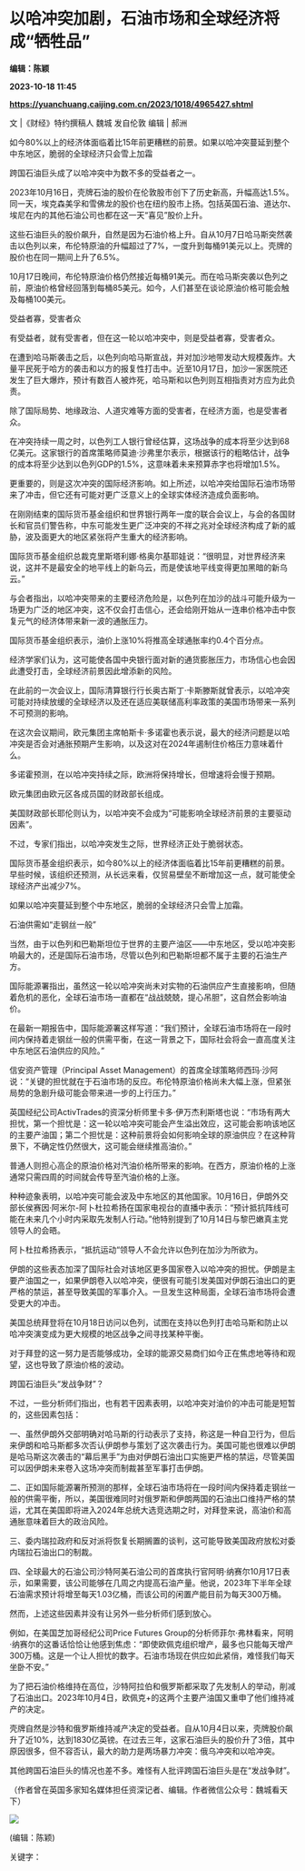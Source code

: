 # 以哈冲突加剧，石油市场和全球经济将成“牺牲品”
**编辑：陈颖**

**2023-10-18 11:45**

**https://yuanchuang.caijing.com.cn/2023/1018/4965427.shtml**

文 |《财经》特约撰稿人 魏城 发自伦敦 编辑 | 郝洲

如今80%以上的经济体面临着比15年前更糟糕的前景。如果以哈冲突蔓延到整个中东地区，脆弱的全球经济只会雪上加霜

跨国石油巨头成了以哈冲突中为数不多的受益者之一。

2023年10月16日，壳牌石油的股价在伦敦股市创下了历史新高，升幅高达1.5%。同一天，埃克森美孚和雪佛龙的股价也在纽约股市上扬。包括英国石油、道达尔、埃尼在内的其他石油公司也都在这一天“喜见”股价上升。

这些石油巨头的股价飙升，自然是因为石油价格上升。自从10月7日哈马斯突然袭击以色列以来，布伦特原油的升幅超过了7%，一度升到每桶91美元以上。壳牌的股价也在同一期间上升了6.5%。

10月17日晚间，布伦特原油价格仍然接近每桶91美元。而在哈马斯突袭以色列之前，原油价格曾经回落到每桶85美元。如今，人们甚至在谈论原油价格可能会触及每桶100美元。

受益者寡，受害者众

有受益者，就有受害者，但在这一轮以哈冲突中，则是受益者寡，受害者众。

在遭到哈马斯袭击之后，以色列向哈马斯宣战，并对加沙地带发动大规模轰炸。大量平民死于哈方的袭击和以方的报复性打击中。近至10月17日，加沙一家医院还发生了巨大爆炸，预计有数百人被炸死，哈马斯和以色列则互相指责对方应为此负责。

除了国际局势、地缘政治、人道灾难等方面的受害者，在经济方面，也是受害者众。

在冲突持续一周之时，以色列工人银行曾经估算，这场战争的成本将至少达到68亿美元。这家银行的首席策略师莫迪·沙弗里尔表示，根据该行的粗略估计，战争的成本将至少达到以色列GDP的1.5%，这意味着未来预算赤字也将增加1.5%。

更重要的，则是这次冲突的国际经济影响。如上所述，以哈冲突给国际石油市场带来了冲击，但它还有可能对更广泛意义上的全球实体经济造成负面影响。

在刚刚结束的国际货币基金组织和世界银行两年一度的联合会议上，与会的各国财长和官员们警告称，中东可能发生更广泛冲突的不祥之兆对全球经济构成了新的威胁，波及面更大的地区紧张将产生重大的经济影响。

国际货币基金组织总裁克里斯塔利娜·格奥尔基耶娃说：“很明显，对世界经济来说，这并不是最安全的地平线上的新乌云，而是使该地平线变得更加黑暗的新乌云。”

与会者指出，以哈冲突带来的主要经济危险是，以色列在加沙的战斗可能升级为一场更为广泛的地区冲突，这不仅会打击信心，还会给刚开始从一连串价格冲击中恢复元气的经济体带来新一波的通胀压力。

国际货币基金组织表示，油价上涨10%将推高全球通胀率约0.4个百分点。

经济学家们认为，这可能使各国中央银行面对新的通货膨胀压力，市场信心也会因此遭受打击，全球经济前景因此增添新的风险。

在此前的一次会议上，国际清算银行行长奥古斯丁·卡斯滕斯就曾表示，以哈冲突可能对持续放缓的全球经济以及还在适应美联储高利率政策的美国市场带来一系列不可预测的影响。

在这次会议期间，欧元集团主席帕斯卡·多诺霍也表示说，最大的经济问题是以哈冲突是否会对通胀预期产生影响，以及这对在2024年遏制住价格压力意味着什么。

多诺霍预测，在以哈冲突持续之际，欧洲将保持增长，但增速将会慢于预期。

欧元集团由欧元区各成员国的财政部长组成。

美国财政部长耶伦则认为，以哈冲突不会成为“可能影响全球经济前景的主要驱动因素”。

不过，专家们指出，以哈冲突发生之际，世界经济正处于脆弱状态。

国际货币基金组织表示，如今80%以上的经济体面临着比15年前更糟糕的前景。早些时候，该组织还预测，从长远来看，仅贸易壁垒不断增加这一点，就可能使全球经济产出减少7%。

如果以哈冲突蔓延到整个中东地区，脆弱的全球经济只会雪上加霜。

石油供需如“走钢丝一般”

当然，由于以色列和巴勒斯坦位于世界的主要产油区——中东地区，受以哈冲突影响最大的，还是国际石油市场，尽管以色列和巴勒斯坦都不属于主要的石油生产方。

国际能源署指出，虽然这一轮以哈冲突尚未对实物的石油供应产生直接影响，但随着危机的恶化，全球石油市场一直都在“战战兢兢，提心吊胆”，这自然会影响油价。

在最新一期报告中，国际能源署这样写道：“我们预计，全球石油市场将在一段时间内保持着走钢丝一般的供需平衡，在这一背景之下，国际社会将会一直高度关注中东地区石油供应的风险。”

信安资产管理（Principal Asset Management）的首席全球策略师西玛·沙阿说：“关键的担忧就在于石油市场的反应。布伦特原油价格尚未大幅上涨，但紧张局势的急剧升级可能会带来进一步的上行压力。”

英国经纪公司ActivTrades的资深分析师里卡多·伊万杰利斯塔也说：“市场有两大担忧，第一个担忧是：这一轮以哈冲突可能会产生溢出效应，这可能会影响该地区的主要产油国；第二个担忧是：这种前景将会如何影响全球的原油供应？在这种背景下，不确定性仍然很大，这可能会继续推高油价。”

普通人则担心高企的原油价格对汽油价格所带来的影响。在西方，原油价格的上涨通常只需四周的时间就会传导至汽油价格的上涨。

种种迹象表明，以哈冲突可能会波及中东地区的其他国家。10月16日，伊朗外交部长侯赛因·阿米尔-阿卜杜拉希扬在国家电视台的直播中表示：“预计抵抗阵线可能在未来几个小时内采取先发制人行动。”他特别提到了10月14日与黎巴嫩真主党领导人的会晤。

阿卜杜拉希扬表示，“抵抗运动“领导人不会允许以色列在加沙为所欲为。

伊朗的这些表态加深了国际社会对该地区更多国家卷入以哈冲突的担忧。伊朗是主要产油国之一，如果伊朗卷入以哈冲突，便很有可能引发美国对伊朗石油出口的更严格的禁运，甚至导致美国的军事介入。一旦发生这种局面，全球石油市场将会遭受更大的冲击。

美国总统拜登将在10月18日访问以色列，试图在支持以色列打击哈马斯和防止以哈冲突演变成为更大规模的地区战争之间寻找某种平衡。

对于拜登的这一努力是否能够成功，全球的能源交易商们如今正在焦虑地等待和观望，这也导致了原油价格的波动。

跨国石油巨头“发战争财”？

不过，一些分析师们指出，也有若干因素表明，以哈冲突对油价的冲击可能是短暂的，这些因素包括：

一、虽然伊朗外交部明确对哈马斯的行动表示了支持，称这是一种自卫行为，但后来伊朗和哈马斯都多次否认伊朗参与策划了这次袭击行为。美国可能也很难以伊朗是哈马斯这次袭击的“幕后黑手”为由对伊朗石油出口实施更严格的禁运，尽管美国可以因伊朗未来卷入这场冲突而制裁甚至军事打击伊朗。

二、正如国际能源署所预测的那样，全球石油市场将在一段时间内保持着走钢丝一般的供需平衡，所以，美国很难同时对俄罗斯和伊朗两国的石油出口维持严格的禁运，尤其在美国即将进入2024年总统大选竞选期之时，对拜登来说，高油价和高通胀意味着巨大的政治风险。

三、委内瑞拉政府和反对派将恢复长期搁置的谈判，这可能导致美国政府放松对委内瑞拉石油出口的制裁。

四、全球最大的石油公司沙特阿美石油公司的首席执行官阿明·纳赛尔10月17日表示，如果需要，该公司能够在几周之内提高石油产量。他说，2023年下半年全球石油需求预计将增至每天1.03亿桶，而该公司的闲置产能目前为每天300万桶。

然而，上述这些因素并没有让另外一些分析师们感到放心。

例如，在美国芝加哥经纪公司Price Futures Group的分析师菲尔·弗林看来，阿明·纳赛尔的这番话恰恰让他感到焦虑：“即使欧佩克组织增产，最多也只能每天增产300万桶。这是一个让人担忧的数字。石油市场现在供应如此紧俏，难怪我们每天坐卧不安。”

为了把石油价格维持在高位，沙特阿拉伯和俄罗斯都采取了先发制人的举动，削减了石油出口。2023年10月4日，欧佩克+的这两个主要产油国又重申了他们维持减产的决定。

壳牌自然是沙特和俄罗斯维持减产决定的受益者。自从10月4日以来，壳牌股价飙升了近10%，达到1830亿英镑。在过去三年，这家石油巨头的股价升了3倍，其中原因很多，但不容否认，最大的助力是两场暴力冲突：俄乌冲突和以哈冲突。

其他跨国石油巨头的情况也差不多。难怪有人批评跨国石油巨头是在“发战争财”。

（作者曾在英国多家知名媒体担任资深记者、编辑。作者微信公众号：魏城看天下）

![](https://tx1.cdn.caijing.com.cn/2014-03-27/114048455.jpg)

(编辑：陈颖)

关键字：